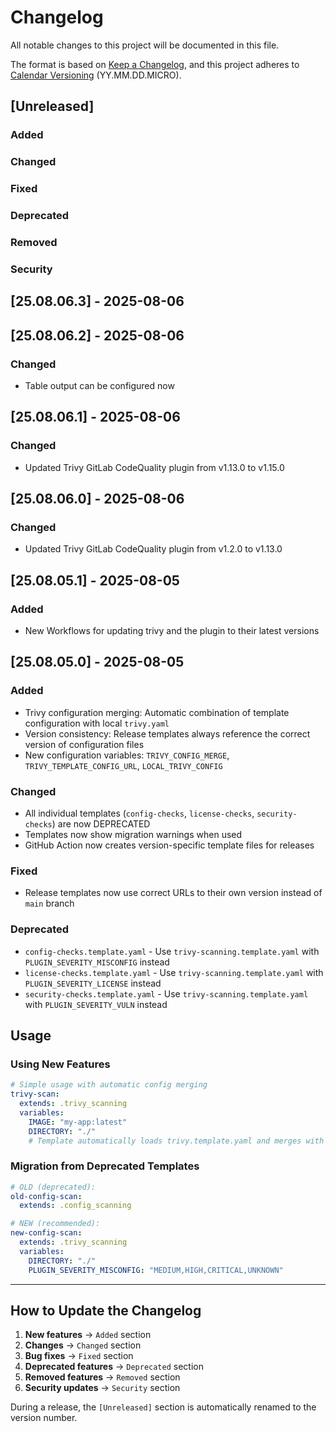 # Changelog

All notable changes to this project will be documented in this file.

The format is based on [Keep a Changelog](https://keepachangelog.com/en/1.0.0/),
and this project adheres to [Calendar Versioning](https://calver.org/) (YY.MM.DD.MICRO).

## [Unreleased]

### Added

### Changed

### Fixed

### Deprecated

### Removed

### Security

## [25.08.06.3] - 2025-08-06
## [25.08.06.2] - 2025-08-06

### Changed
- Table output can be configured now

## [25.08.06.1] - 2025-08-06

### Changed
- Updated Trivy GitLab CodeQuality plugin from v1.13.0 to v1.15.0

## [25.08.06.0] - 2025-08-06

### Changed
- Updated Trivy GitLab CodeQuality plugin from v1.2.0 to v1.13.0

## [25.08.05.1] - 2025-08-05

### Added
- New Workflows for updating trivy and the plugin to their latest versions

## [25.08.05.0] - 2025-08-05

### Added
- Trivy configuration merging: Automatic combination of template configuration with local `trivy.yaml`
- Version consistency: Release templates always reference the correct version of configuration files
- New configuration variables: `TRIVY_CONFIG_MERGE`, `TRIVY_TEMPLATE_CONFIG_URL`, `LOCAL_TRIVY_CONFIG`

### Changed
- All individual templates (`config-checks`, `license-checks`, `security-checks`) are now DEPRECATED
- Templates now show migration warnings when used
- GitHub Action now creates version-specific template files for releases

### Fixed
- Release templates now use correct URLs to their own version instead of `main` branch

### Deprecated
- `config-checks.template.yaml` - Use `trivy-scanning.template.yaml` with `PLUGIN_SEVERITY_MISCONFIG` instead
- `license-checks.template.yaml` - Use `trivy-scanning.template.yaml` with `PLUGIN_SEVERITY_LICENSE` instead  
- `security-checks.template.yaml` - Use `trivy-scanning.template.yaml` with `PLUGIN_SEVERITY_VULN` instead

## Usage

### Using New Features

```yaml
# Simple usage with automatic config merging
trivy-scan:
  extends: .trivy_scanning
  variables:
    IMAGE: "my-app:latest"
    DIRECTORY: "./"
    # Template automatically loads trivy.template.yaml and merges with local trivy.yaml
```

### Migration from Deprecated Templates

```yaml
# OLD (deprecated):
old-config-scan:
  extends: .config_scanning

# NEW (recommended):
new-config-scan:
  extends: .trivy_scanning
  variables:
    DIRECTORY: "./"
    PLUGIN_SEVERITY_MISCONFIG: "MEDIUM,HIGH,CRITICAL,UNKNOWN"
```

---

## How to Update the Changelog

1. **New features** → `Added` section
2. **Changes** → `Changed` section  
3. **Bug fixes** → `Fixed` section
4. **Deprecated features** → `Deprecated` section
5. **Removed features** → `Removed` section
6. **Security updates** → `Security` section

During a release, the `[Unreleased]` section is automatically renamed to the version number.
